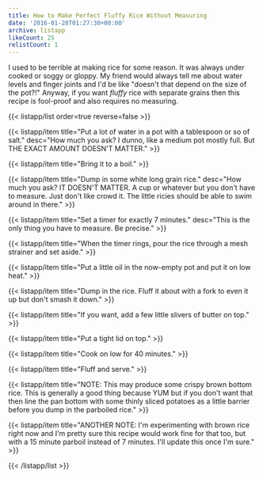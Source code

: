 ```yaml
---
title: How to Make Perfect Fluffy Rice Without Measuring
date: '2016-01-28T01:27:30+00:00'
archive: listapp
likeCount: 25
relistCount: 1
---
```


I used to be terrible at making rice for some reason. It was always under cooked or soggy or gloppy. My friend would always tell me about water levels and finger joints and I'd be like "doesn't that depend on the size of the pot?!" Anyway, if you want *fluffy* rice with separate grains then this recipe is fool-proof and also requires no measuring.

<!--more-->

{{< listapp/list order=true reverse=false >}}

   {{< listapp/item title="Put a lot of water in a pot with a tablespoon  or so of salt."
      desc="How much you ask? I dunno, like a medium pot mostly full. But THE EXACT AMOUNT DOESN'T MATTER." >}}

   {{< listapp/item title="Bring it to a boil." >}}

   {{< listapp/item title="Dump in some white long grain rice."
      desc="How much you ask? IT DOESN'T MATTER. A cup or whatever but you don't have to measure. Just don't like crowd it. The little ricies should be able to swim around in there." >}}

   {{< listapp/item title="Set a timer for exactly 7 minutes."
      desc="This is the only thing you have to measure. Be precise." >}}

   {{< listapp/item title="When the timer rings, pour the rice through a mesh strainer and set aside." >}}

   {{< listapp/item title="Put a little oil in the now-empty pot and put it on low heat." >}}

   {{< listapp/item title="Dump in the rice. Fluff it about with a fork to even it up but don't smash it down." >}}

   {{< listapp/item title="If you want, add a few little slivers of butter on top." >}}

   {{< listapp/item title="Put a tight lid on top." >}}

   {{< listapp/item title="Cook on low for 40 minutes." >}}

   {{< listapp/item title="Fluff and serve." >}}

   {{< listapp/item title="NOTE: This may produce some crispy brown bottom rice. This is generally a good thing because YUM but if you don't want that then line the pan bottom with some thinly sliced potatoes as a little barrier before you dump in the parboiled rice." >}}

   {{< listapp/item title="ANOTHER NOTE: I'm experimenting with brown rice right now and I'm pretty sure this recipe would work fine for that too, but with a 15 minute parboil instead of 7 minutes. I'll update this once I'm sure." >}}

{{< /listapp/list >}}
